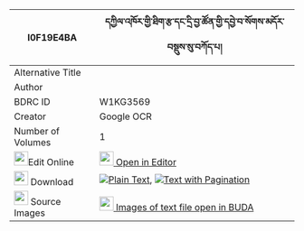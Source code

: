 |I0F19E4BA|དཀྱིལ་འཁོར་གྱི་ཐིག་རྩ་དང་དྲི་བྱ་ཚོན་གྱི་དབྱེ་བ་སོགས་མདོར་བསྡུས་སུ་བཀོད་པ། 
| --- | --- 
|Alternative Title |
|Author | 
|BDRC ID | W1KG3569
|Creator | Google OCR
|Number of Volumes| 1
|<img width="25" src="https://img.icons8.com/color/25/000000/edit-property.png">Edit Online| [<img width="25" src="https://avatars.githubusercontent.com/u/45091458?s=200&v=4"> Open in Editor](http://editor.openpecha.org/I0F19E4BA)
|<img width="25" src="https://img.icons8.com/fluent/48/000000/download-2.png"/>  Download | [![](https://img.icons8.com/color/20/000000/txt.png)Plain Text](https://github.com/Openpecha/I0F19E4BA/releases/download/v1/kyilkhor_gyi_tiktsa_dang_dri_j_plain_I0F19E4BA.zip), [![](https://img.icons8.com/color/20/000000/txt.png)Text with Pagination](https://github.com/Openpecha/I0F19E4BA/releases/download/v1/kyilkhor_gyi_tiktsa_dang_dri_j_pages_I0F19E4BA.zip)
|<img width="25" src="https://img.icons8.com/plasticine/100/000000/pictures-folder.png"/>  Source Images | [<img width="25" src="https://library.bdrc.io/icons/BUDA-small.svg"> Images of text file open in BUDA](https://library.bdrc.io/show/bdr:W1KG3569)